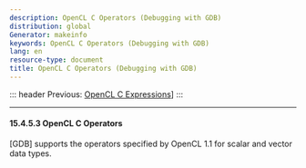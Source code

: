 ```yaml
---
description: OpenCL C Operators (Debugging with GDB)
distribution: global
Generator: makeinfo
keywords: OpenCL C Operators (Debugging with GDB)
lang: en
resource-type: document
title: OpenCL C Operators (Debugging with GDB)
---
```

::: header
Previous: [OpenCL C Expressions](OpenCL-C-Expressions.html#OpenCL-C-Expressions)]
:::

---

#### 15.4.5.3 OpenCL C Operators

[GDB] supports the operators specified by OpenCL 1.1 for scalar and vector data types.
